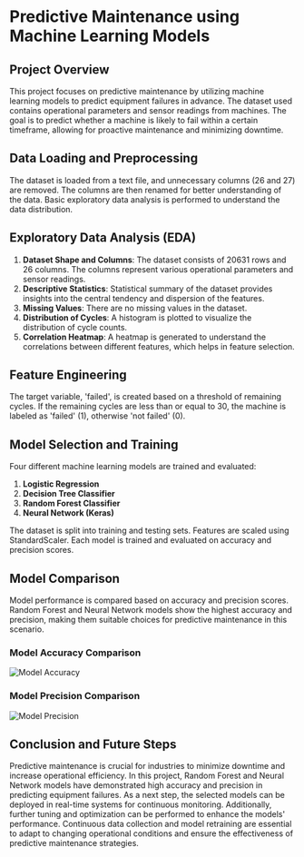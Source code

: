 # Predictive Maintenance using Machine Learning Models

## Project Overview

This project focuses on predictive maintenance by utilizing machine learning models to predict equipment failures in advance. The dataset used contains operational parameters and sensor readings from machines. The goal is to predict whether a machine is likely to fail within a certain timeframe, allowing for proactive maintenance and minimizing downtime.

## Data Loading and Preprocessing

The dataset is loaded from a text file, and unnecessary columns (26 and 27) are removed. The columns are then renamed for better understanding of the data. Basic exploratory data analysis is performed to understand the data distribution.

## Exploratory Data Analysis (EDA)

1. **Dataset Shape and Columns**: The dataset consists of 20631 rows and 26 columns. The columns represent various operational parameters and sensor readings.
2. **Descriptive Statistics**: Statistical summary of the dataset provides insights into the central tendency and dispersion of the features.
3. **Missing Values**: There are no missing values in the dataset.
4. **Distribution of Cycles**: A histogram is plotted to visualize the distribution of cycle counts.
5. **Correlation Heatmap**: A heatmap is generated to understand the correlations between different features, which helps in feature selection.

## Feature Engineering

The target variable, 'failed', is created based on a threshold of remaining cycles. If the remaining cycles are less than or equal to 30, the machine is labeled as 'failed' (1), otherwise 'not failed' (0).

## Model Selection and Training

Four different machine learning models are trained and evaluated:

1. **Logistic Regression**
2. **Decision Tree Classifier**
3. **Random Forest Classifier**
4. **Neural Network (Keras)**

The dataset is split into training and testing sets. Features are scaled using StandardScaler. Each model is trained and evaluated on accuracy and precision scores.

## Model Comparison

Model performance is compared based on accuracy and precision scores. Random Forest and Neural Network models show the highest accuracy and precision, making them suitable choices for predictive maintenance in this scenario.

### Model Accuracy Comparison
![Model Accuracy](link_to_accuracy_plot_image)

### Model Precision Comparison
![Model Precision](link_to_precision_plot_image)

## Conclusion and Future Steps

Predictive maintenance is crucial for industries to minimize downtime and increase operational efficiency. In this project, Random Forest and Neural Network models have demonstrated high accuracy and precision in predicting equipment failures. As a next step, the selected models can be deployed in real-time systems for continuous monitoring. Additionally, further tuning and optimization can be performed to enhance the models' performance. Continuous data collection and model retraining are essential to adapt to changing operational conditions and ensure the effectiveness of predictive maintenance strategies.

